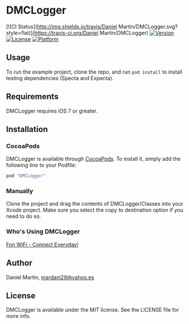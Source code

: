 # DMCLogger

[![CI Status](http://img.shields.io/travis/Daniel Martín/DMCLogger.svg?style=flat)](https://travis-ci.org/Daniel Martín/DMCLogger)
[![Version](https://img.shields.io/cocoapods/v/DMCLogger.svg?style=flat)](http://cocoapods.org/pods/DMCLogger)
[![License](https://img.shields.io/cocoapods/l/DMCLogger.svg?style=flat)](http://cocoapods.org/pods/DMCLogger)
[![Platform](https://img.shields.io/cocoapods/p/DMCLogger.svg?style=flat)](http://cocoapods.org/pods/DMCLogger)

## Usage

To run the example project, clone the repo, and run `pod install` to install testing dependencies (Specta and Expecta).

## Requirements

DMCLogger requires iOS 7 or greater.

## Installation

### CocoaPods

DMCLogger is available through [CocoaPods](http://cocoapods.org). To install
it, simply add the following line to your Podfile:

```ruby
pod "DMCLogger"
```

### Manually

Clone the project and drag the contents of DMCLogger/Classes into your Xcode project. Make sure you select the copy to destination option if you need to do so.

### Who's Using DMCLogger

[Fon WiFi - Connect Everyday!](https://itunes.apple.com/us/app/fon-wifi-connect-everyday!/id992080676?mt=8)

## Author

Daniel Martín, mardani29@yahoo.es

## License

DMCLogger is available under the MIT license. See the LICENSE file for more info.

